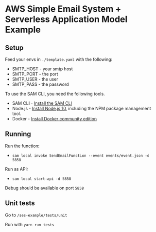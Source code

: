 # AWS Simple Email System + Serverless Application Model Example

## Setup

Feed your envs in `./template.yaml` with the following:

- SMTP_HOST - your smtp host
- SMTP_PORT - the port
- SMTP_USER - the user
- SMTP_PASS - the password


To use the SAM CLI, you need the following tools.

* SAM CLI - [Install the SAM CLI](https://docs.aws.amazon.com/serverless-application-model/latest/developerguide/serverless-sam-cli-install.html)
* Node.js - [Install Node.js 10](https://nodejs.org/en/), including the NPM package management tool.
* Docker - [Install Docker community edition](https://hub.docker.com/search/?type=edition&offering=community)

## Running

Run the function:
- `sam local invoke SendEmailFunction --event events/event.json -d 5858`

Run as API:
- `sam local start-api -d 5858`

Debug should be available on port `5858`

## Unit tests

Go to `/ses-example/tests/unit`

Run with `yarn run tests`
